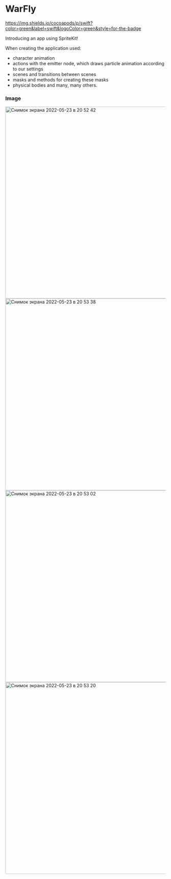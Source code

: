 # WarFly
https://img.shields.io/cocoapods/p/swift?color=green&label=swift&logoColor=green&style=for-the-badge

Introducing an app using SpriteKit!

When creating the application used:
- character animation
- actions with the emitter node, which draws particle animation according to our settings
- scenes and transitions between scenes
- masks and methods for creating these masks
- physical bodies and many, many others.

### Image
<img width="602" alt="Снимок экрана 2022-05-23 в 20 52 42" src="https://user-images.githubusercontent.com/12511808/169884722-3fd54698-7126-4a2f-a75b-fc4ab7049299.png">

<img width="602" alt="Снимок экрана 2022-05-23 в 20 53 38" src="https://user-images.githubusercontent.com/12511808/169884748-4711d5d8-5136-4a41-97d2-68a086d10d88.png">

<img width="602" alt="Снимок экрана 2022-05-23 в 20 53 02" src="https://user-images.githubusercontent.com/12511808/169884702-ea428893-7fa4-421e-a762-3c162a55e627.png">

<img width="602" alt="Снимок экрана 2022-05-23 в 20 53 20" src="https://user-images.githubusercontent.com/12511808/169884729-85ae3427-1d68-4d21-b72e-c30b44f6bb8b.png">


